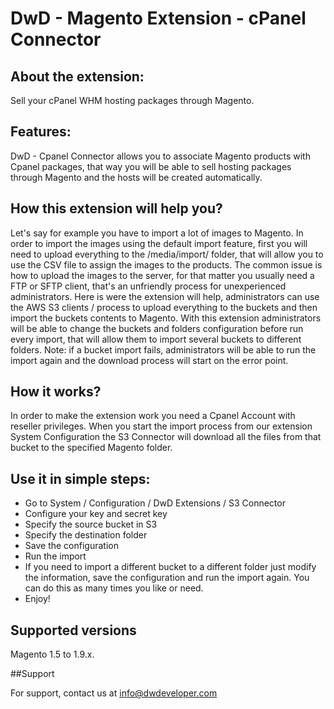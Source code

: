 # DwD - Magento Extension - cPanel Connector

## About the extension:

Sell your cPanel WHM hosting packages through Magento.

## Features:

DwD - Cpanel Connector allows you to associate Magento products with Cpanel packages, that way you will be able to sell hosting packages through Magento and the hosts will be created automatically.

## How this extension will help you?

Let's say for example you have to import a lot of images to Magento. In order to import the images using the default import feature, first you will need to upload everything to the /media/import/ folder, that will allow you to use the CSV file to assign the images to the products. The common issue is how to upload the images to the server, for that matter you usually need a FTP or SFTP client, that's an unfriendly process for unexperienced administrators. Here is were the extension will help, administrators can use the AWS S3 clients / process to upload everything to the buckets and then import the buckets contents to Magento. With this extension administrators will be able to change the buckets and folders configuration before run every import, that will allow them to import several buckets to different folders. Note: if a bucket import fails, administrators will be able to run the import again and the download process will start on the error point.

## How it works?

In order to make the extension work you need a Cpanel Account with reseller privileges. When you start the import process from our extension System Configuration the S3 Connector will download all the files from that bucket to the specified Magento folder.

## Use it in simple steps:

- Go to System / Configuration / DwD Extensions / S3 Connector
- Configure your key and secret key
- Specify the source bucket in S3
- Specify the destination folder
- Save the configuration
- Run the import
- If you need to import a different bucket to a different folder just modify the information, save the configuration and run the import again. You can do this as many times you like or need.
- Enjoy!

## Supported versions

Magento 1.5 to 1.9.x.

##Support

For support, contact us at <a href="mailto:info@dwdeveloper.com">info@dwdeveloper.com</a>
